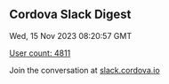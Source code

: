## Cordova Slack Digest
Wed, 15 Nov 2023 08:20:57 GMT

[User count: 4811](https://cordova.slack.com/)


Join the conversation at [slack.cordova.io](http://slack.cordova.io/)
